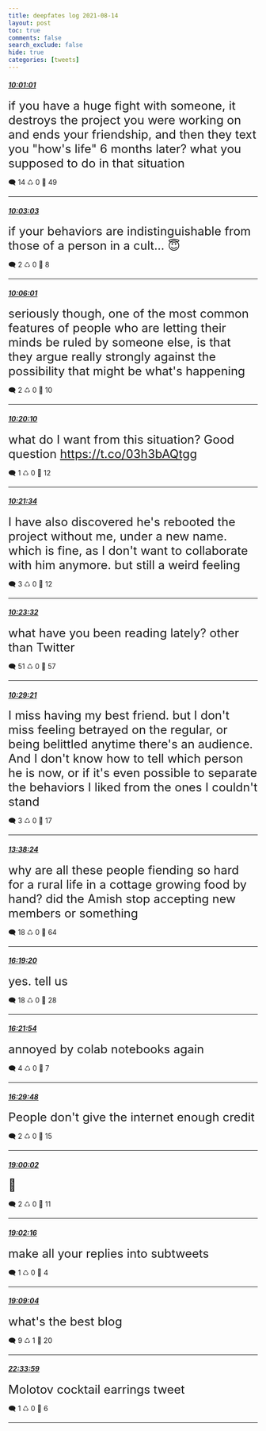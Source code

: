 ```yaml
---
title: deepfates log 2021-08-14
layout: post
toc: true
comments: false
search_exclude: false
hide: true
categories: [tweets]
---
```



#### <a href = "https://twitter.com/deepfates/status/1426574591003086854">*10:01:01*</a>

<font size="5">if you have a huge fight with someone, it destroys the project you were working on and ends your friendship, and then they text you "how's life" 6 months later?  what you supposed to do in that situation</font>



🗨️ 14 ♺ 0 🤍  49   

---
    
#### <a href = "https://twitter.com/deepfates/status/1426575101248610309">*10:03:03*</a>

<font size="5">if your behaviors are indistinguishable from those of a person in a cult... 😇</font>



🗨️ 2 ♺ 0 🤍  8   

---
    
#### <a href = "https://twitter.com/deepfates/status/1426575847406903298">*10:06:01*</a>

<font size="5">seriously though, one of the most common features of people who are letting their minds be ruled by someone else, is that they argue really strongly against the possibility that might be what's happening</font>



🗨️ 2 ♺ 0 🤍  10   

---
    
#### <a href = "https://twitter.com/deepfates/status/1426579409675296772">*10:20:10*</a>

<font size="5">what do I want from this situation? Good question   https://t.co/03h3bAQtgg</font>



🗨️ 1 ♺ 0 🤍  12   

---
    
#### <a href = "https://twitter.com/deepfates/status/1426579763754196992">*10:21:34*</a>

<font size="5">I have also discovered he's rebooted the project without me, under a new name. which is fine, as I don't want to collaborate with him anymore. but still a weird feeling</font>



🗨️ 3 ♺ 0 🤍  12   

---
    
#### <a href = "https://twitter.com/deepfates/status/1426580257880952832">*10:23:32*</a>

<font size="5">what have you been reading lately? other than Twitter</font>



🗨️ 51 ♺ 0 🤍  57   

---
    
#### <a href = "https://twitter.com/deepfates/status/1426581722607493125">*10:29:21*</a>

<font size="5">I miss having my best friend. but I don't miss feeling betrayed on the regular, or being belittled anytime there's an audience. And I don't know how to tell which person he is now, or if it's even possible to separate the behaviors I liked from the ones I couldn't stand</font>



🗨️ 3 ♺ 0 🤍  17   

---
    
#### <a href = "https://twitter.com/deepfates/status/1426629295376584708">*13:38:24*</a>

<font size="5">why are all these people fiending so hard for a rural life in a cottage growing food by hand?  did the Amish stop accepting new members or something</font>



🗨️ 18 ♺ 0 🤍  64   

---
    
#### <a href = "https://twitter.com/deepfates/status/1426669799032061952">*16:19:20*</a>

<font size="5">yes. tell us</font>



🗨️ 18 ♺ 0 🤍  28   

---
    
#### <a href = "https://twitter.com/deepfates/status/1426670443012890627">*16:21:54*</a>

<font size="5">annoyed by colab notebooks again</font>



🗨️ 4 ♺ 0 🤍  7   

---
    
#### <a href = "https://twitter.com/deepfates/status/1426672432342052872">*16:29:48*</a>

<font size="5">People don't give the internet enough credit</font>



🗨️ 2 ♺ 0 🤍  15   

---
    
#### <a href = "https://twitter.com/deepfates/status/1426710239248793601">*19:00:02*</a>

<font size="5">🤔</font>



🗨️ 2 ♺ 0 🤍  11   

---
    
#### <a href = "https://twitter.com/deepfates/status/1426710798907449344">*19:02:16*</a>

<font size="5">make all your replies into subtweets</font>



🗨️ 1 ♺ 0 🤍  4   

---
    
#### <a href = "https://twitter.com/deepfates/status/1426712513719193603">*19:09:04*</a>

<font size="5">what's the best blog</font>



🗨️ 9 ♺ 1 🤍  20   

---
    
#### <a href = "https://twitter.com/deepfates/status/1426764078954041346">*22:33:59*</a>

<font size="5">Molotov cocktail earrings tweet</font>



🗨️ 1 ♺ 0 🤍  6   

---
    
            

